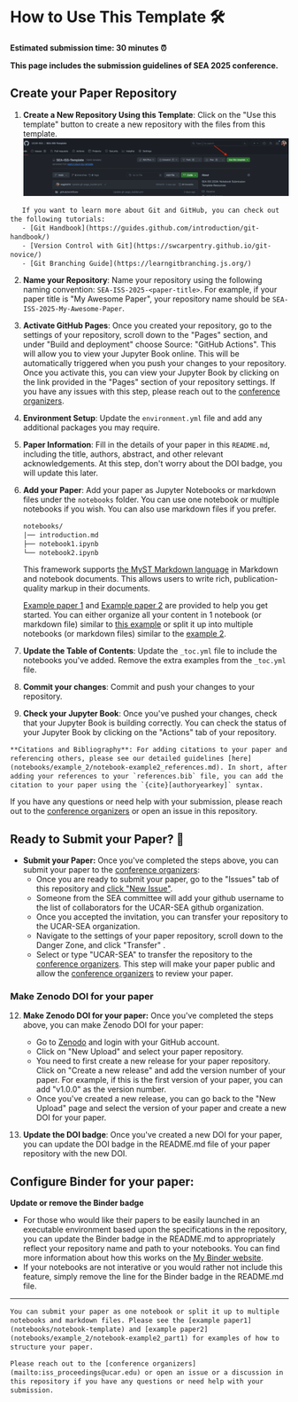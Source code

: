 # How to Use This Template 🛠️

**Estimated submission time: 30 minutes ⏰**

**This page includes the submission guidelines of SEA 2025 conference.**

## Create your Paper Repository

1. **Create a New Repository Using this Template**: Click on the "Use this template" button to create a new repository with the files from this template. 
![Use this template](assets/use-this-template.png)

```{note}
   If you want to learn more about Git and GitHub, you can check out the following tutorials: 
   - [Git Handbook](https://guides.github.com/introduction/git-handbook/)
   - [Version Control with Git](https://swcarpentry.github.io/git-novice/)
   - [Git Branching Guide](https://learngitbranching.js.org/)
```

2. **Name your Repository**: Name your repository using the following naming convention: `SEA-ISS-2025-<paper-title>`. For example, if your paper title is "My Awesome Paper", your repository name should be `SEA-ISS-2025-My-Awesome-Paper`.


3. **Activate GitHub Pages**: Once you created your repository, go to the settings of your repository, scroll down to the "Pages" section, and under "Build and deployment" choose Source: "GitHub Actions". This will allow you to view your Jupyter Book online.
This will be automatically triggered when you push your changes to your repository. Once you activate this, you can view your Jupyter Book by clicking on the link provided in the "Pages" section of your repository settings. If you have any issues with this step, please reach out to the [conference organizers](mailto:iss_proceedings@ucar.edu).

4. **Environment Setup**: Update the `environment.yml` file and add any additional packages you may require. 

5. **Paper Information**: Fill in the details of your paper in this `README.md`, including the title, authors, abstract, and other relevant acknowledgements. At this step, don't worry about the DOI badge, you will update this later.

6. **Add your Paper**: Add your paper as Jupyter Notebooks or markdown files under the `notebooks` folder. You can use one notebook or multiple notebooks if you wish. You can also use markdown files if you prefer.

    ```
    notebooks/
    |── introduction.md
    ├── notebook1.ipynb
    └── notebook2.ipynb
    ```

    This framework supports [the MyST Markdown language](https://jupyterbook.org/en/stable/reference/glossary.html#term-MyST) in Markdown and notebook documents. This allows users to write rich, publication-quality markup in their documents.

    [Example paper 1](notebooks/notebook-template) and [Example paper 2](notebooks/example_2/notebook-example2_part1) are provided to help you get started.
    You can either organize all your content in 1 notebook (or markdown file) similar to [this example](notebooks/notebook-template.ipynb) or split it up into multiple notebooks (or markdown files) similar to the [example 2](notebooks/example_2/notebook-example2_part1.md).

7. **Update the Table of Contents**: Update the `_toc.yml` file to include the notebooks you've added. Remove the extra examples from the `_toc.yml` file.

8. **Commit your changes**: Commit and push your changes to your repository.

9.  **Check your Jupyter Book**: Once you've pushed your changes, check that your Jupyter Book is building correctly. You can check the status of your Jupyter Book by clicking on the "Actions" tab of your repository.


```{tip}
**Citations and Bibliography**: For adding citations to your paper and referencing others, please see our detailed guidelines [here](notebooks/example_2/notebook-example2_references.md). In short, after adding your references to your `references.bib` file, you can add the citation to your paper using the `{cite}[authoryearkey]` syntax.
```

If you have any questions or need help with your submission, please reach out to the [conference organizers](mailto:iss_proceedings@ucar.edu) or open an issue in this repository.

## Ready to Submit your Paper? 📝

* **Submit your Paper:** Once you've completed the steps above, you can submit your paper to the [conference organizers](mailto:iss_proceedings@ucar.edu):
  * Once you are ready to submit your paper, go to the "Issues" tab of this repository and [click "New Issue"](https://github.com/UCAR-SEA/SEA-ISS-Template/issues/new).
  * Someone from the SEA committee will add your github username to the list of collaborators for the UCAR-SEA github organization.
  * Once you accepted the invitation, you can transfer your repository to the UCAR-SEA organization.
  * Navigate to the settings of your paper repository, scroll down to the Danger Zone, and click "Transfer" . 
  * Select or type "UCAR-SEA" to transfer the repository to the [conference organizers](mailto:iss_proceedings@ucar.edu). This step will make your paper public and allow the [conference organizers](mailto:iss_proceedings@ucar.edu) to review your paper.


### Make Zenodo DOI for your paper

12. **Make Zenodo DOI for your paper:** Once you've completed the steps above, you can make Zenodo DOI for your paper:

    * Go to [Zenodo](https://zenodo.org/) and login with your GitHub account.
    * Click on "New Upload" and select your paper repository.
    * You need to first create a new release for your paper repository. Click on "Create a new release" and add the version number of your paper. For example, if this is the first version of your paper, you can add "v1.0.0" as the version number.
    * Once you've created a new release, you can go back to the "New Upload" page and select the version of your paper and create a new DOI for your paper.


13. **Update the DOI badge**: Once you've created a new DOI for your paper, you can update the DOI badge in the README.md file of your paper repository with the new DOI.

## Configure Binder for your paper:

**Update or remove the Binder badge**
    
* For those who would like their papers to be easily launched in an executable environment based upon the specifications in the repository, you can update the Binder badge in the README.md to appropriately reflect your repository name and path to your notebooks.  You can find more information about how this works on the [My Binder website](https://mybinder.org/).
* If your notebooks are not interative or you would rather not include this feature, simply remove the line for the Binder badge in the README.md file. 


-----------------


```{tip}
You can submit your paper as one notebook or split it up to multiple notebooks and markdown files. Please see the [example paper1](notebooks/notebook-template) and [example paper2](notebooks/example_2/notebook-example2_part1) for examples of how to structure your paper.
```


```{note}
Please reach out to the [conference organizers](mailto:iss_proceedings@ucar.edu) or open an issue or a discussion in this repository if you have any questions or need help with your submission.
```
